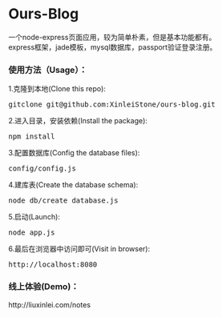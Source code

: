 # Ours-Blog
一个node-express页面应用，较为简单朴素，但是基本功能都有。<br/>
express框架，jade模板，mysql数据库，passport验证登录注册。
<br>

<h3>使用方法（Usage）：</h3>
  <p>1.克隆到本地(Clone this repo):<pre>gitclone git@github.com:XinleiStone/ours-blog.git</pre></p>
  <p>2.进入目录，安装依赖(Install the package):<pre>npm install</pre></p>
  <p>3.配置数据库(Config the database files):<pre>config/config.js</pre></p>
  <p>4.建库表(Create the database schema):<pre>node db/create_database.js</pre></p>
  <p>5.启动(Launch):<pre>node app.js</pre></p>
  <p>6.最后在浏览器中访问即可(Visit in browser):<pre>http://localhost:8080</pre></p>
<h3>线上体验(Demo)：</h3>
  http://liuxinlei.com/notes

